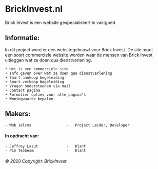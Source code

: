 # BrickInvest.nl

Brick Invest is een website gespecialiseert in vastgoed

## Informatie:

In dit project word er een websitegebouwt voor Brick Invest. De site moet een soort commerciele website worden waar de mensen van Brick Invest uitleggen wat ze doen qua dienstverlening. 

    • Het is een commerciele site
    • Info geven over wat ze doen qua dienstverlening
    • Smart aankoop begeleiding
    • Smart verkoop begeleiding
    • Vragen ondersteunen via mail
    • Contact pagina
    • Formulier opties voor alle pagina’s
    • Woningwaarde bepalen.

## Makers:
```
- Wob Jelsma                -   Project Leider, Developer
```
#### In opdracht van:
```
- Jeffrey Lasut             -   Klant
- Pim Tebbesm               -   Klant
```
###### *© 2020 Copyright: BrickInvest*
